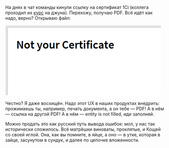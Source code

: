 ﻿На днях в чат команды кинули ссылку на сертификат 1Ci (коллега проходил их [курс](https://academy.1ci.com/courses/1c-junior-developer) на джуна). Перехожу, получаю PDF. Всё идёт как надо, верно? Открываю файл:

![Error.pdf](not-your-certificate.png)

Честно? Я даже восхищён. Надо этот UX в наших продуктах внедрить: прожимаешь ты, например, печать документа, а он тебе — PDF! А в нём — ссылка на другой PDF! А в нём — entity is not filled, иди заполняй.

Можно продать это как русский путь вывода ошибок: мол, у нас так исторически сложилось. Всё матрёшки виноваты, проклятые, и Кощей со своей иглой. Она, как вы помните, в яйце, а оно — в утке, которая в зайце, засунутом в сундук, и далее по цепочке вложенности.